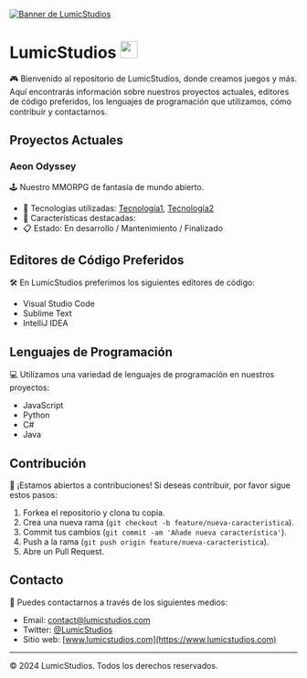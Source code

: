 [![Banner de LumicStudios](url_del_banner.png)](https://www.lumicstudios.com)

# LumicStudios <img src="url_del_mini_logo.png" width="30">

🎮 Bienvenido al repositorio de LumicStudios, donde creamos juegos y más. Aquí encontrarás información sobre nuestros proyectos actuales, editores de código preferidos, los lenguajes de programación que utilizamos, cómo contribuir y contactarnos. <img src="url_del_check_verificado.png" width="15">

## Proyectos Actuales

### Aeon Odyssey 
🕹️ Nuestro MMORPG de fantasía de mundo abierto.

- 🔧 Tecnologías utilizadas: [Tecnología1](https://enlace1.com), [Tecnología2](https://enlace2.com)
- 🌟 Características destacadas: 
- 📋 Estado: En desarrollo / Mantenimiento / Finalizado

## Editores de Código Preferidos

🛠️ En LumicStudios preferimos los siguientes editores de código:

- Visual Studio Code
- Sublime Text
- IntelliJ IDEA

## Lenguajes de Programación

💻 Utilizamos una variedad de lenguajes de programación en nuestros proyectos:

- JavaScript
- Python
- C#
- Java

## Contribución

🚀 ¡Estamos abiertos a contribuciones! Si deseas contribuir, por favor sigue estos pasos:

1. Forkea el repositorio y clona tu copia.
2. Crea una nueva rama (`git checkout -b feature/nueva-caracteristica`).
3. Commit tus cambios (`git commit -am 'Añade nueva característica'`).
4. Push a la rama (`git push origin feature/nueva-caracteristica`).
5. Abre un Pull Request.

## Contacto

📧 Puedes contactarnos a través de los siguientes medios:

- Email: contact@lumicstudios.com
- Twitter: [@LumicStudios](https://twitter.com/LumicStudios)
- Sitio web: [www.lumicstudios.com](https://www.lumicstudios.com)

---

© 2024 LumicStudios. Todos los derechos reservados. 
